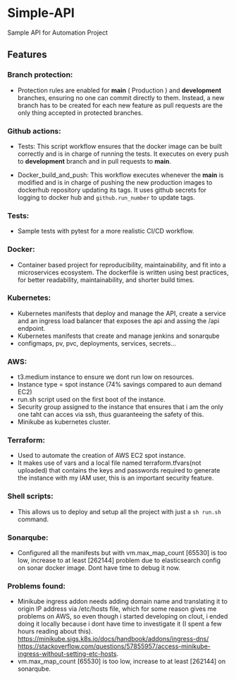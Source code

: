 # Simple-API
Sample API for Automation Project

## Features
### Branch protection:
- Protection rules are enabled for <b>main</b> ( Production ) and <b>development</b> branches, ensuring no one can commit directly to them. Instead, a new branch has to be created for each new feature as pull requests are the only thing accepted in protected branches.

### Github actions:
- Tests: This script workflow ensures that the docker image can be built correctly and is in charge of running the tests. It executes on every push to <b>development</b> branch and in pull requests to <b>main</b>.

- Docker_build_and_push: This workflow executes whenever the <b>main</b> is modified and is in charge of pushing the new production images to dockerhub repository updating its tags. It uses github secrets for logging to docker hub and `github.run_number` to update tags.
  
### Tests:
- Sample tests with pytest for a more realistic CI/CD workflow.
  
### Docker: 
- Container based project for reproducibility, maintainability, and fit into a microservices ecosystem. The dockerfile is written using best practices, for better readability, maintainability, and shorter build times.

### Kubernetes:
- Kubernetes manifests that deploy and manage the API, create a service and an ingress load balancer that exposes the api and assing the /api endpoint.
- Kubernetes manifests that create and manage jenkins and sonarqube
- configmaps, pv, pvc, deployments, services, secrets...

### AWS:
- t3.medium instance to ensure we dont run low on resources.
- Instance type = spot instance (74% savings compared to aun demand EC2)
- run.sh script used on the first boot of the instance.
- Security group assigned to the instance that ensures that i am the only one taht can acces via ssh, thus guaranteeing the safety of this.
- Minikube as kubernetes cluster.

### Terraform:
- Used to automate the creation of AWS EC2 spot instance.
- It makes use of vars and a local file named terraform.tfvars(not uploaded) that contains the keys and passwords required to generate the instance with my IAM user, this is an important security feature.

### Shell scripts:
- This allows us to deploy and setup all the project with just a `sh run.sh` command.


### Sonarqube:
- Configured all the manifests but with vm.max_map_count [65530] is too low, increase to at least [262144] problem due to elasticsearch config on sonar docker image. Dont have time to debug it now.
### Problems found:
- Minikube ingress addon needs adding domain name and translating it to origin IP address via /etc/hosts file, which for some reason gives me problems on AWS, so even though i started developing on clout, i ended doing it locally because i dont have time to investigate it (I spent a few hours reading about this). https://minikube.sigs.k8s.io/docs/handbook/addons/ingress-dns/ https://stackoverflow.com/questions/57855957/access-minikube-ingress-without-setting-etc-hosts.
- vm.max_map_count [65530] is too low, increase to at least [262144] on sonarqube.